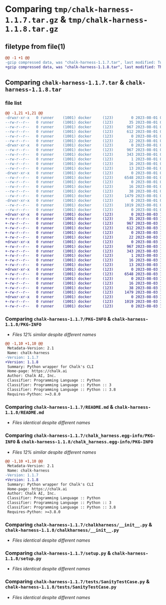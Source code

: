 # Comparing `tmp/chalk-harness-1.1.7.tar.gz` & `tmp/chalk-harness-1.1.8.tar.gz`

## filetype from file(1)

```diff
@@ -1 +1 @@
-gzip compressed data, was "chalk-harness-1.1.7.tar", last modified: Tue Aug  1 02:02:58 2023, max compression
+gzip compressed data, was "chalk-harness-1.1.8.tar", last modified: Thu Aug  3 18:52:32 2023, max compression
```

## Comparing `chalk-harness-1.1.7.tar` & `chalk-harness-1.1.8.tar`

### file list

```diff
@@ -1,21 +1,21 @@
-drwxr-xr-x   0 runner    (1001) docker     (123)        0 2023-08-01 02:02:58.371603 chalk-harness-1.1.7/
--rw-r--r--   0 runner    (1001) docker     (123)       35 2023-08-01 02:02:41.000000 chalk-harness-1.1.7/.gitignore
--rw-r--r--   0 runner    (1001) docker     (123)      967 2023-08-01 02:02:58.371603 chalk-harness-1.1.7/PKG-INFO
--rw-r--r--   0 runner    (1001) docker     (123)      612 2023-08-01 02:02:41.000000 chalk-harness-1.1.7/README.md
--rw-r--r--   0 runner    (1001) docker     (123)        0 2023-08-01 02:02:41.000000 chalk-harness-1.1.7/__init__.py
--rw-r--r--   0 runner    (1001) docker     (123)       22 2023-08-01 02:02:41.000000 chalk-harness-1.1.7/_version.py
-drwxr-xr-x   0 runner    (1001) docker     (123)        0 2023-08-01 02:02:58.371603 chalk-harness-1.1.7/chalk_harness.egg-info/
--rw-r--r--   0 runner    (1001) docker     (123)      967 2023-08-01 02:02:58.000000 chalk-harness-1.1.7/chalk_harness.egg-info/PKG-INFO
--rw-r--r--   0 runner    (1001) docker     (123)      343 2023-08-01 02:02:58.000000 chalk-harness-1.1.7/chalk_harness.egg-info/SOURCES.txt
--rw-r--r--   0 runner    (1001) docker     (123)        1 2023-08-01 02:02:58.000000 chalk-harness-1.1.7/chalk_harness.egg-info/dependency_links.txt
--rw-r--r--   0 runner    (1001) docker     (123)       16 2023-08-01 02:02:58.000000 chalk-harness-1.1.7/chalk_harness.egg-info/requires.txt
--rw-r--r--   0 runner    (1001) docker     (123)       13 2023-08-01 02:02:58.000000 chalk-harness-1.1.7/chalk_harness.egg-info/top_level.txt
-drwxr-xr-x   0 runner    (1001) docker     (123)        0 2023-08-01 02:02:58.371603 chalk-harness-1.1.7/chalkharness/
--rw-r--r--   0 runner    (1001) docker     (123)     6548 2023-08-01 02:02:41.000000 chalk-harness-1.1.7/chalkharness/__init__.py
--rw-r--r--   0 runner    (1001) docker     (123)        0 2023-08-01 02:02:41.000000 chalk-harness-1.1.7/chalkharness/py.typed
--rw-r--r--   0 runner    (1001) docker     (123)       16 2023-08-01 02:02:41.000000 chalk-harness-1.1.7/requirements.txt
--rw-r--r--   0 runner    (1001) docker     (123)       38 2023-08-01 02:02:58.371603 chalk-harness-1.1.7/setup.cfg
--rw-r--r--   0 runner    (1001) docker     (123)     1479 2023-08-01 02:02:41.000000 chalk-harness-1.1.7/setup.py
-drwxr-xr-x   0 runner    (1001) docker     (123)        0 2023-08-01 02:02:58.371603 chalk-harness-1.1.7/tests/
--rw-r--r--   0 runner    (1001) docker     (123)     1019 2023-08-01 02:02:41.000000 chalk-harness-1.1.7/tests/SanityTestCase.py
--rw-r--r--   0 runner    (1001) docker     (123)        0 2023-08-01 02:02:41.000000 chalk-harness-1.1.7/tests/__init__.py
+drwxr-xr-x   0 runner    (1001) docker     (123)        0 2023-08-03 18:52:32.861335 chalk-harness-1.1.8/
+-rw-r--r--   0 runner    (1001) docker     (123)       35 2023-08-03 18:52:16.000000 chalk-harness-1.1.8/.gitignore
+-rw-r--r--   0 runner    (1001) docker     (123)      967 2023-08-03 18:52:32.857335 chalk-harness-1.1.8/PKG-INFO
+-rw-r--r--   0 runner    (1001) docker     (123)      612 2023-08-03 18:52:16.000000 chalk-harness-1.1.8/README.md
+-rw-r--r--   0 runner    (1001) docker     (123)        0 2023-08-03 18:52:16.000000 chalk-harness-1.1.8/__init__.py
+-rw-r--r--   0 runner    (1001) docker     (123)       22 2023-08-03 18:52:16.000000 chalk-harness-1.1.8/_version.py
+drwxr-xr-x   0 runner    (1001) docker     (123)        0 2023-08-03 18:52:32.857335 chalk-harness-1.1.8/chalk_harness.egg-info/
+-rw-r--r--   0 runner    (1001) docker     (123)      967 2023-08-03 18:52:32.000000 chalk-harness-1.1.8/chalk_harness.egg-info/PKG-INFO
+-rw-r--r--   0 runner    (1001) docker     (123)      343 2023-08-03 18:52:32.000000 chalk-harness-1.1.8/chalk_harness.egg-info/SOURCES.txt
+-rw-r--r--   0 runner    (1001) docker     (123)        1 2023-08-03 18:52:32.000000 chalk-harness-1.1.8/chalk_harness.egg-info/dependency_links.txt
+-rw-r--r--   0 runner    (1001) docker     (123)       16 2023-08-03 18:52:32.000000 chalk-harness-1.1.8/chalk_harness.egg-info/requires.txt
+-rw-r--r--   0 runner    (1001) docker     (123)       13 2023-08-03 18:52:32.000000 chalk-harness-1.1.8/chalk_harness.egg-info/top_level.txt
+drwxr-xr-x   0 runner    (1001) docker     (123)        0 2023-08-03 18:52:32.857335 chalk-harness-1.1.8/chalkharness/
+-rw-r--r--   0 runner    (1001) docker     (123)     6548 2023-08-03 18:52:16.000000 chalk-harness-1.1.8/chalkharness/__init__.py
+-rw-r--r--   0 runner    (1001) docker     (123)        0 2023-08-03 18:52:16.000000 chalk-harness-1.1.8/chalkharness/py.typed
+-rw-r--r--   0 runner    (1001) docker     (123)       16 2023-08-03 18:52:16.000000 chalk-harness-1.1.8/requirements.txt
+-rw-r--r--   0 runner    (1001) docker     (123)       38 2023-08-03 18:52:32.861335 chalk-harness-1.1.8/setup.cfg
+-rw-r--r--   0 runner    (1001) docker     (123)     1479 2023-08-03 18:52:16.000000 chalk-harness-1.1.8/setup.py
+drwxr-xr-x   0 runner    (1001) docker     (123)        0 2023-08-03 18:52:32.857335 chalk-harness-1.1.8/tests/
+-rw-r--r--   0 runner    (1001) docker     (123)     1019 2023-08-03 18:52:16.000000 chalk-harness-1.1.8/tests/SanityTestCase.py
+-rw-r--r--   0 runner    (1001) docker     (123)        0 2023-08-03 18:52:16.000000 chalk-harness-1.1.8/tests/__init__.py
```

### Comparing `chalk-harness-1.1.7/PKG-INFO` & `chalk-harness-1.1.8/PKG-INFO`

 * *Files 12% similar despite different names*

```diff
@@ -1,10 +1,10 @@
 Metadata-Version: 2.1
 Name: chalk-harness
-Version: 1.1.7
+Version: 1.1.8
 Summary: Python wrapper for Chalk's CLI
 Home-page: https://chalk.ai
 Author: Chalk AI, Inc.
 Classifier: Programming Language :: Python
 Classifier: Programming Language :: Python :: 3
 Classifier: Programming Language :: Python :: 3.8
 Requires-Python: >=3.8.0
```

### Comparing `chalk-harness-1.1.7/README.md` & `chalk-harness-1.1.8/README.md`

 * *Files identical despite different names*

### Comparing `chalk-harness-1.1.7/chalk_harness.egg-info/PKG-INFO` & `chalk-harness-1.1.8/chalk_harness.egg-info/PKG-INFO`

 * *Files 12% similar despite different names*

```diff
@@ -1,10 +1,10 @@
 Metadata-Version: 2.1
 Name: chalk-harness
-Version: 1.1.7
+Version: 1.1.8
 Summary: Python wrapper for Chalk's CLI
 Home-page: https://chalk.ai
 Author: Chalk AI, Inc.
 Classifier: Programming Language :: Python
 Classifier: Programming Language :: Python :: 3
 Classifier: Programming Language :: Python :: 3.8
 Requires-Python: >=3.8.0
```

### Comparing `chalk-harness-1.1.7/chalkharness/__init__.py` & `chalk-harness-1.1.8/chalkharness/__init__.py`

 * *Files identical despite different names*

### Comparing `chalk-harness-1.1.7/setup.py` & `chalk-harness-1.1.8/setup.py`

 * *Files identical despite different names*

### Comparing `chalk-harness-1.1.7/tests/SanityTestCase.py` & `chalk-harness-1.1.8/tests/SanityTestCase.py`

 * *Files identical despite different names*

